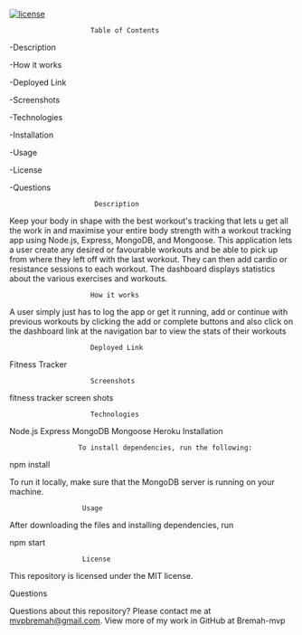 [![license](https://img.shields.io/github/license/DAVFoundation/captain-n3m0.svg?style=flat-square)](https://github.com/DAVFoundation/captain-n3m0/blob/master/LICENSE)            
                        
                        Table of Contents

-Description

-How it works

-Deployed Link

-Screenshots

-Technologies

-Installation

-Usage

-License

-Questions

                         Description

Keep your body in shape with the best workout's tracking that lets u get all the work in and maximise your entire body strength with a workout tracking app using Node.js, Express, MongoDB, and Mongoose. This application lets a user create any desired or favourable workouts and be able to pick up from where they left off with the last workout. They can then add cardio or resistance sessions to each workout. The dashboard displays statistics about the various exercises and workouts.

                        How it works

A user simply just has to log the app or get it running, add or continue with previous workouts by clicking the add or complete buttons and also click on the dashboard link at the navigation bar to view the stats of their workouts

                        Deployed Link
Fitness Tracker

                        Screenshots
fitness tracker screen shots

                        Technologies

Node.js
Express
MongoDB
Mongoose
Heroku
Installation

                     To install dependencies, run the following:

npm install

To run it locally, make sure that the MongoDB server is running on your machine.

                      Usage

After downloading the files and installing dependencies, run

npm start

                      License

This repository is licensed under the MIT license.

Questions

Questions about this repository? Please contact me at mvpbremah@gmail.com. View more of my work in GitHub at Bremah-mvp